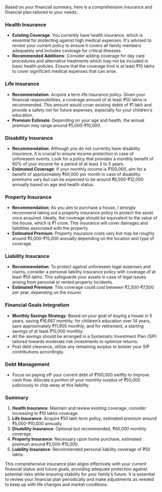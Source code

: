 Based on your financial summary, here is a comprehensive insurance and financial plan tailored to your needs:

### Health Insurance
- **Existing Coverage**: You currently have health insurance, which is essential for protecting against high medical expenses. It's advised to review your current policy to ensure it covers all family members adequately and includes coverage for critical illnesses.
- **Recommended Additions**: Consider adding coverage for day care procedures and alternative treatments which may not be included in basic health policies. Ensure that the coverage limit is at least ₹10 lakhs to cover significant medical expenses that can arise.

### Life Insurance
- **Recommendation**: Acquire a term life insurance policy. Given your financial responsibilities, a coverage amount of at least ₹50 lakhs is recommended. This amount would cover existing debts of ₹1 lakh and provide a safety net for future expenses, especially for your children's education.
- **Premium Estimate**: Depending on your age and health, the annual premium may range around ₹5,000-₹10,000.

### Disability Insurance
- **Recommendation**: Although you do not currently have disability insurance, it is crucial to ensure income protection in case of unforeseen events. Look for a policy that provides a monthly benefit of 60% of your income for a period of at least 3 to 5 years.
- **Estimated Coverage**: If your monthly income is ₹100,000, aim for a benefit of approximately ₹60,000 per month in case of disability. premiums vary but can be expected to be around ₹6,000-₹12,000 annually based on age and health status.

### Property Insurance
- **Recommendation**: As you aim to purchase a house, I strongly recommend taking out a property insurance policy to protect the asset once acquired. Ideally, the coverage should be equivalent to the value of the house, which is ₹1 crore. This insurance will cover damages and liabilities associated with the property.
- **Estimated Premium**: Property insurance costs vary but may be roughly around ₹5,000-₹15,000 annually depending on the location and type of coverage.

### Liability Insurance
- **Recommendation**: To protect against unforeseen legal expenses and claims, consider a personal liability insurance policy with coverage of at least ₹50 lakhs. This safeguards your assets in case of legal issues arising from personal or rented property incidents.
- **Estimated Premium**: This coverage could cost between ₹2,500-₹7,500 per year, depending on the insurer.

### Financial Goals Integration
- **Monthly Savings Strategy**: Based on your goal of buying a house in 5 years, saving ₹16,667 monthly; for children’s education over 14 years, save approximately ₹11,905 monthly; and for retirement, a starting savings of at least ₹10,000 monthly. 
- All the savings should be arranged in a Systematic Investment Plan (SIP) tailored towards moderate risk investments to optimize returns.
- Post debt clearance, utilize any remaining surplus to bolster your SIP contributions accordingly.

### Debt Management
- Focus on paying off your current debt of ₹100,000 swiftly to improve cash flow. Allocate a portion of your monthly surplus of ₹50,000 judiciously to chip away at this liability.

### Summary
1. **Health Insurance**: Maintain and review existing coverage, consider increasing to ₹10 lakhs coverage.
2. **Life Insurance**: Acquire ₹50 lakh term policy, estimated premium around ₹5,000-₹10,000 annually.
3. **Disability Insurance**: Optional but recommended, ₹60,000 monthly coverage.
4. **Property Insurance**: Necessary upon home purchase, estimated premium around ₹5,000-₹15,000.
5. **Liability Insurance**: Recommended personal liability coverage of ₹50 lakhs.

This comprehensive insurance plan aligns effectively with your current financial status and future goals, providing adequate protection against potential risks while ensuring stability for your family’s future. It is essential to review your financial plan periodically and make adjustments as needed to keep up with life changes and market conditions.